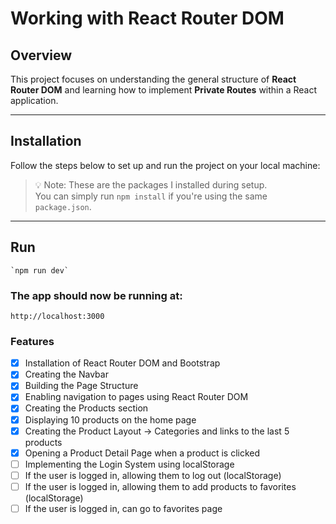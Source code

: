 # Working with React Router DOM

## Overview

This project focuses on understanding the general structure of **React Router DOM** and learning how to implement **Private Routes** within a React application.

---

## Installation

Follow the steps below to set up and run the project on your local machine:

> 💡 Note: These are the packages I installed during setup.  
> You can simply run `npm install` if you're using the same `package.json`.

---

## Run

```
`npm run dev`
```

### The app should now be running at:

```
http://localhost:3000
```

### Features

- [x] Installation of React Router DOM and Bootstrap
- [x] Creating the Navbar
- [x] Building the Page Structure
- [x] Enabling navigation to pages using React Router DOM
- [x] Creating the Products section
- [x] Displaying 10 products on the home page
- [x] Creating the Product Layout → Categories and links to the last 5 products
- [x] Opening a Product Detail Page when a product is clicked
- [ ] Implementing the Login System using localStorage
- [ ] If the user is logged in, allowing them to log out (localStorage)
- [ ] If the user is logged in, allowing them to add products to favorites (localStorage)
- [ ] If the user is logged in, can go to favorites page 

